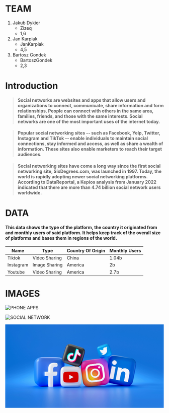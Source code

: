 # TEAM
1. Jakub Dykier
   - Zizeq
   - 1,6
2. Jan Karpiak
   - JanKarpiak
   - 4,5
3. Bartosz Gondek
   - BartoszGondek
   - 2,3 

# Introduction

> ####  Social networks are websites and apps that allow users and organizations to connect, communicate, share information and form relationships. People can connect with others in the same area, families, friends, and those with the same interests. Social networks are one of the most important uses of the internet today.

> #### Popular social networking sites -- such as Facebook, Yelp, Twitter, Instagram and TikTok -- enable individuals to maintain social connections, stay informed and access, as well as share a wealth of information. These sites also enable marketers to reach their target audiences.

> #### Social networking sites have come a long way since the first social networking site, SixDegrees.com, was launched in 1997. Today, the world is rapidly adopting newer social networking platforms. According to DataReportal, a Kepios analysis from January 2022 indicated that there are more than 4.74 billion social network users worldwide.

# DATA

#### This data shows the type of the platform, the country it originated from and monthly users of said platform. It helps keep track of the overall size of platforms and bases them in regions of the world.


| Name | Type | Country Of Origin | Monthly Users |
| --- | --- | --- | --- |
| Tiktok | Video Sharing | China | 1.04b |
| Instagram | Image Sharing | America | 2b |
| Youtube | Video Sharing | America | 2.7b |

# IMAGES

![PHONE APPS](https://www.ncsc.gov.uk/images/iStock-1704413556.jpg)

![SOCIAL NETWORK](https://media.sproutsocial.com/uploads/2023/10/Social-Media-Algorithm-Final-Final.jpg)

![SOCIAL MEDIA](image.jpg)

